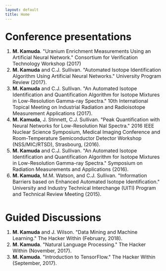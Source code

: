 ```yaml
---
layout: default
title: Home
---
```

    


<section id="Conference">
<div class="page-header"><h2><font size="6">Conference presentations</font></h2></div>
      <ol>
        <table width="150%" align="center" border="0" cellpadding="20">
          <font size="3">
          <li><strong>M. Kamuda</strong>. "Uranium Enrichment Measurements Using an Artificial Neural Network." Consortium for Verification Technology Workshop (2017)</li>
          <li><strong>M. Kamuda</strong> and C.J. Sullivan. "Automated Isotope Identification Algorithm Using Artificial Neural Networks." University Program Review (2017).</li>
          <li><strong>M. Kamuda</strong> and C.J. Sullivan. "An Automated Isotope Identification and Quantification Algorithm for Isotope Mixtures in Low-Resolution Gamma-ray Spectra." 10th International Topical Meeting on Industrial Radiation and Radioisotope Measurement Applications (2017).</li>
          <li><strong>M. Kamuda</strong>, J. Stinnett, C.J. Sullivan. "Peak Quantification with Neural Networks for Low-Resolution NaI Spectra." 2016 IEEE Nuclear Science Symposium, Medical Imaging Conference and Room-Temperature Semiconductor Detector Workshop (NSS/MIC/RTSD), Strasbourg, (2016).</li>
          <li><strong>M. Kamuda</strong> and C.J. Sullivan. "An Automated Isotope Identification and Quantification Algorithm for Isotope Mixtures in Low-Resolution Gamma-ray Spectra." Symposium on Radiation Measurements and Applications (2016).</li>
          <li><strong>M. Kamuda</strong>, M.M. Watson, and C.J. Sullivan. "Information Barriers based on Enhanced Automated Isotope Identification." University and Industry Technical Interchange (UITI) Program and Technical Review Meeting (2015).</li>
          </font>
         </table>
      </ol>
    </section>


<section id="Guided Discussions">
<div class="page-header"><h2><font size="6">Guided Discussions</font></h2></div>
      <ol>
        <table width="150%" align="center" border="0" cellpadding="20">
          <font size="3">
          <li><strong>M. Kamuda</strong> and J. Wilson. "Data Mining and Machine Learning." The Hacker Within (February, 2018).</li>
          <li><strong>M. Kamuda</strong>. "Natural Language Processing." The Hacker Within (November, 2017).</li>
          <li><strong>M. Kamuda</strong>. "Introduction to TensorFlow." The Hacker Within (September, 2017).</li>
          </font>
         </table>
      </ol>
    </section>
